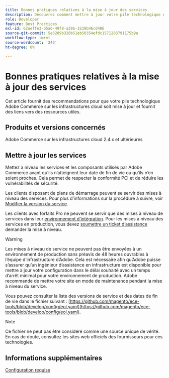 ```yaml
---
title: Bonnes pratiques relatives à la mise à jour des services
description: Découvrez comment mettre à jour votre pile technologique Adobe Commerce sur l’infrastructure cloud.
role: Developer
feature: Best Practices
exl-id: 62aeffe3-b5a6-49f8-a39b-3219b46cd486
source-git-commit: 5e3289b328b51eb50354efdc1571283791175b9a
workflow-type: tm+mt
source-wordcount: '243'
ht-degree: 0%

---
```


# Bonnes pratiques relatives à la mise à jour des services

Cet article fournit des recommandations pour que votre pile technologique Adobe Commerce sur les infrastructures cloud soit mise à jour et fournit des liens vers des ressources utiles.

## Produits et versions concernés

Adobe Commerce sur les infrastructures cloud 2.4.x et ultérieures

## Mettre à jour les services

Mettez à niveau les services et les composants utilisés par Adobe Commerce avant qu’ils n’atteignent leur date de fin de vie ou qu’ils n’en soient proches. Cela permet de respecter la conformité PCI et de réduire les vulnérabilités de sécurité.

Les clients disposant de plans de démarrage peuvent se servir des mises à niveau des services. Pour plus d’informations sur la procédure à suivre, voir [Modifier la version du service](https://experienceleague.adobe.com/en/docs/commerce-cloud-service/user-guide/configure/service/services-yaml#change-service-version).

Les clients avec forfaits Pro ne peuvent se servir que des mises à niveau de services dans leur [environnement d’intégration](https://experienceleague.adobe.com/docs/commerce-knowledge-base/kb/announcements/commerce-announcements/integration-environment-enhancement-request-pro-and-starter.html). Pour les mises à niveau des services en production, vous devez [soumettre un ticket d’assistance](https://experienceleague.adobe.com/docs/commerce-knowledge-base/kb/help-center-guide/magento-help-center-user-guide.html#submit-ticket) demander la mise à niveau.

>[!WARNING]
>
>Les mises à niveau de service ne peuvent pas être envoyées à un environnement de production sans préavis de 48 heures ouvrables à l’équipe d’infrastructure d’Adobe. Cela est nécessaire afin qu’Adobe puisse s’assurer qu’un ingénieur d’assistance en infrastructure est disponible pour mettre à jour votre configuration dans le délai souhaité avec un temps d’arrêt minimal pour votre environnement de production. Adobe recommande de mettre votre site en mode de maintenance pendant la mise à niveau du service.

Vous pouvez consulter la liste des versions de service et des dates de fin de vie dans le fichier suivant : [https://github.com/magento/ece-tools/blob/develop/config/eol.yaml](https://github.com/magento/ece-tools/blob/develop/config/eol.yaml).

>[!NOTE]
>
>Ce fichier ne peut pas être considéré comme une source unique de vérité. En cas de doute, consultez les sites web officiels des fournisseurs pour ces technologies.

## Informations supplémentaires

[Configuration requise](../../../installation/system-requirements.md)
